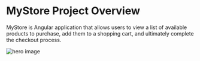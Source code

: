 # MyStore Project Overview

MyStore is Angular application that allows users to view a list of available products to purchase, add them to a shopping cart, and ultimately complete the checkout process.

<img alt="hero image" src="./src/assets/shoppingflow.gif" />
